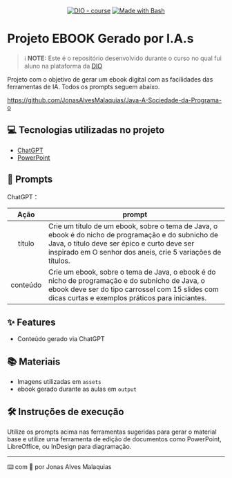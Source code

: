 <p align="center">
    
</p>

<p align="center">
<a href="https://dio.me/"><img src="https://img.shields.io/badge/DIO-Course-28DA77?logo=youtube" alt="DIO - course"></a>
<a href="https://www.gnu.org/software/bash/" title="Go to Bash homepage"><img src="https://img.shields.io/badge/Prompt-Project-blue?logo=gnu-bash&amp;logoColor=white" alt="Made with Bash"></a>
</p>

<p align="center">

</p>

# Projeto EBOOK Gerado por I.A.s

 > ℹ️ **NOTE:** Este é o repositório desenvolvido durante o curso no qual fui aluno na plataforma da [DIO](https://dio.me)

Projeto com o objetivo de gerar um ebook digital com as facilidades das ferramentas de IA. Todos os prompts seguem abaixo.

https://github.com/JonasAlvesMalaquias/Java-A-Sociedade-da-Programa-o

## 💻 Tecnologias utilizadas no projeto

- [ChatGPT](https://chat.openai.com/)
- [PowerPoint](https://www.microsoft.com/en/microsoft-365/powerpoint)

## 🧠 Prompts

ChatGPT：

|   Ação   | prompt                                                                                                                                                                                                                                                      |
| :------: | ----------------------------------------------------------------------------------------------------------------------------------------------------------------------------------------------------------------------------------------------------------- |
|  título  | Crie um título de um ebook, sobre o tema de Java, o ebook é do nicho de programação e do subnicho de Java, o título deve ser épico e curto deve ser inspirado em O senhor dos aneis, crie 5 variações de títulos.                                            |
| conteúdo | Crie um ebook, sobre o tema de Java, o ebook é do nicho de programação e do subnicho de Java, o ebook deve ser do tipo carrossel com 15 slides com dicas curtas e exemplos práticos para iniciantes.                                                          |

## ✨ Features

- Conteúdo gerado via ChatGPT

## 📚 Materiais

- Imagens utilizadas em `assets`
- ebook gerado durante as aulas em `output`

## 🛠️ Instruções de execução

Utilize os prompts acima nas ferramentas sugeridas para gerar o material base e utilize uma ferramenta de edição de documentos como PowerPoint, LibreOffice, ou InDesign para diagramação.

---

⌨️ com 💜 por Jonas Alves Malaquias
